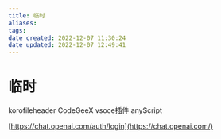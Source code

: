 ```yaml
---
title: 临时
aliases:
tags:
date created: 2022-12-07 11:30:24
date updated: 2022-12-07 12:49:41
---
```


# 临时

korofileheader CodeGeeX vsoce插件 anyScript

[https://chat.openai.com/auth/login](https://chat.openai.com/)
